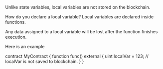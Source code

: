 Unlike state variables, local variables are not stored on the blockchain.

How do you declare a local variable?
Local variables are declared inside functions.

Any data assigned to a local variable will be lost after the function finishes execution.

Here is an example

contract MyContract {
    function func() external {
        uint localVar = 123;
        // localVar is not saved to blockchain.
    }
}